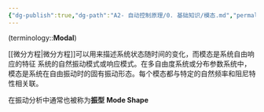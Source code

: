 ```yaml
---
{"dg-publish":true,"dg-path":"A2- 自动控制原理/0. 基础知识/模态.md","permalink":"/A2- 自动控制原理/0. 基础知识/模态/","dgPassFrontmatter":true,"noteIcon":"","created":"2024-05-21T15:20:28.418+08:00","updated":"2025-04-14T17:55:51.749+08:00"}
---
```


(terminology::**Modal**)

[[微分方程\|微分方程]]可以用来描述系统状态随时间的变化，而模态是系统自由响应的特征
系统的自然振动模式或响应模式。在多自由度系统或分布参数系统中，模态是系统在自由振动时的固有振动形态。每个模态都与特定的自然频率和阻尼特性相关联。

在振动分析中通常也被称为**振型**  **Mode Shape**
